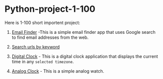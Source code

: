 # Python-project-1-100

Here is 1-100 short importent project:

1.  [Email Finder](/docs/email_finder.md) -This is a simple email finder app that uses Google search to find email addresses from the web. 

2. [Search urls by keyword](/docs/search_link.md)

3.  [Digital Clock](/docs/digital_clock.md) - This is a digital clock application that displays the current time in any `selected timezone`.

4. [Analog Clock](/docs/analog_clock.md) -   This is a simple analog watch.
